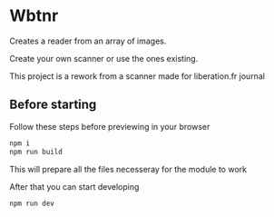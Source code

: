 # Wbtnr

Creates a reader from an array of images.

Create your own scanner or use the ones existing.

This project is a rework from a scanner made for liberation.fr journal

## Before starting

Follow these steps before previewing in your browser

```sh
npm i
npm run build
```

This will prepare all the files necesseray for the module to work

After that you can start developing

```sh
npm run dev
```
